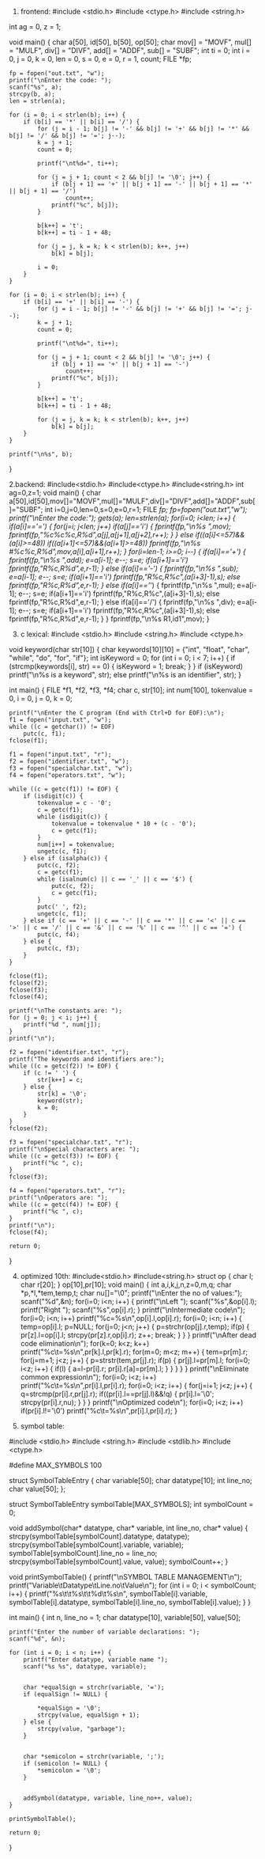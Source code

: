 
1. frontend:
#include <stdio.h>
#include <ctype.h>
#include <string.h>

int ag = 0, z = 1;

void main() {
    char a[50], id[50], b[50], op[50];
    char mov[] = "MOVF", mul[] = "MULF", div[] = "DIVF", add[] = "ADDF", sub[] = "SUBF";
    int ti = 0;
    int i = 0, j = 0, k = 0, len = 0, s = 0, e = 0, r = 1, count;
    FILE *fp;

    fp = fopen("out.txt", "w");
    printf("\nEnter the code: ");
    scanf("%s", a);
    strcpy(b, a);
    len = strlen(a);

    for (i = 0; i < strlen(b); i++) {
        if (b[i] == '*' || b[i] == '/') {
            for (j = i - 1; b[j] != '-' && b[j] != '+' && b[j] != '*' && b[j] != '/' && b[j] != '='; j--);
            k = j + 1;
            count = 0;

            printf("\nt%d=", ti++);

            for (j = j + 1; count < 2 && b[j] != '\0'; j++) {
                if (b[j + 1] == '+' || b[j + 1] == '-' || b[j + 1] == '*' || b[j + 1] == '/')
                    count++;
                printf("%c", b[j]);
            }

            b[k++] = 't';
            b[k++] = ti - 1 + 48;

            for (j = j, k = k; k < strlen(b); k++, j++)
                b[k] = b[j];

            i = 0;
        }
    }

    for (i = 0; i < strlen(b); i++) {
        if (b[i] == '+' || b[i] == '-') {
            for (j = i - 1; b[j] != '-' && b[j] != '+' && b[j] != '='; j--);
            k = j + 1;
            count = 0;

            printf("\nt%d=", ti++);

            for (j = j + 1; count < 2 && b[j] != '\0'; j++) {
                if (b[j + 1] == '+' || b[j + 1] == '-')
                    count++;
                printf("%c", b[j]);
            }

            b[k++] = 't';
            b[k++] = ti - 1 + 48;

            for (j = j, k = k; k < strlen(b); k++, j++)
                b[k] = b[j];
        }
    }

    printf("\n%s", b);
}

2.backend:
#include<stdio.h>
#include<ctype.h>
#include<string.h>
int ag=0,z=1;
void main()
{
	char
	a[50],id[50],mov[]="MOVF",mul[]="MULF",div[]="DIVF",add[]="ADDF",sub[]="SUBF";
	int i=0,j=0,len=0,s=0,e=0,r=1;
	FILE *fp;
	fp=fopen("out.txt","w");
	printf("\nEnter the code:");
	gets(a);
	len=strlen(a);
	for(i=0; i<len; i++)
	{
		if(a[i]=='=')
		{
			for(j=i; j<len; j++)
				if(a[j]=='i')
				{
					fprintf(fp,"\n%s ",mov);
					fprintf(fp,"%c%c%c,R%d",a[j],a[j+1],a[j+2],r++);
				}
		}
		else if((a[i]<=57)&&(a[i]>=48))
			if((a[i+1]<=57)&&(a[i+1]>=48))
				fprintf(fp,"\n%s #%c%c,R%d",mov,a[i],a[i+1],r++);
	}
	for(i=len-1; i>=0; i--)
	{
		if(a[i]=='+')
		{
			fprintf(fp,"\n%s ",add);
			e=a[i-1];
			e--;
			s=e;
			if(a[i+1]=='i')
				fprintf(fp,"R%c,R%d",e,r-1);
		}
		else if(a[i]=='-')
		{
			fprintf(fp,"\n%s ",sub);
			e=a[i-1];
			e--;
			s=e;
			if(a[i+1]=='i')
				fprintf(fp,"R%c,R%c",(a[i+3]-1),s);
			else
				fprintf(fp,"R%c,R%d",e,r-1);
		}
		else if(a[i]=='*')
		{
			fprintf(fp,"\n%s ",mul);
			e=a[i-1];
			e--;
			s=e;
			if(a[i+1]=='i')
				fprintf(fp,"R%c,R%c",(a[i+3]-1),s);
			else
				fprintf(fp,"R%c,R%d",e,r-1);
		}
		else if(a[i]=='/')
		{
			fprintf(fp,"\n%s ",div);
			e=a[i-1];
			e--;
			s=e;
			if(a[i+1]=='i')
				fprintf(fp,"R%c,R%c",(a[i+3]-1),s);
			else
				fprintf(fp,"R%c,R%d",e,r-1);
		}
	}
	fprintf(fp,"\n%s R1,id1",mov);
}

3. c lexical:
#include <stdio.h>
#include <string.h>
#include <ctype.h>

void keyword(char str[10]) {
    char keywords[10][10] = {"int", "float", "char", "while", "do", "for", "if"};
    int isKeyword = 0;
    for (int i = 0; i < 7; i++) {
        if (strcmp(keywords[i], str) == 0) {
            isKeyword = 1;
            break;
        }
    }
    if (isKeyword)
        printf("\n%s is a keyword", str);
    else
        printf("\n%s is an identifier", str);
}

int main() {
    FILE *f1, *f2, *f3, *f4;
    char c, str[10];
    int num[100], tokenvalue = 0, i = 0, j = 0, k = 0;

    printf("\nEnter the C program (End with Ctrl+D for EOF):\n");
    f1 = fopen("input.txt", "w");
    while ((c = getchar()) != EOF)
        putc(c, f1);
    fclose(f1);

    f1 = fopen("input.txt", "r");
    f2 = fopen("identifier.txt", "w");
    f3 = fopen("specialchar.txt", "w");
    f4 = fopen("operators.txt", "w");

    while ((c = getc(f1)) != EOF) {
        if (isdigit(c)) {
            tokenvalue = c - '0';
            c = getc(f1);
            while (isdigit(c)) {
                tokenvalue = tokenvalue * 10 + (c - '0');
                c = getc(f1);
            }
            num[i++] = tokenvalue;
            ungetc(c, f1);
        } else if (isalpha(c)) {
            putc(c, f2);
            c = getc(f1);
            while (isalnum(c) || c == '_' || c == '$') {
                putc(c, f2);
                c = getc(f1);
            }
            putc(' ', f2);
            ungetc(c, f1);
        } else if (c == '+' || c == '-' || c == '*' || c == '<' || c == '>' || c == '/' || c == '&' || c == '%' || c == '^' || c == '=') {
            putc(c, f4);
        } else {
            putc(c, f3);
        }
    }

    fclose(f1);
    fclose(f2);
    fclose(f3);
    fclose(f4);

    printf("\nThe constants are: ");
    for (j = 0; j < i; j++) {
        printf("%d ", num[j]);
    }
    printf("\n");

    f2 = fopen("identifier.txt", "r");
    printf("The keywords and identifiers are:");
    while ((c = getc(f2)) != EOF) {
        if (c != ' ') {
            str[k++] = c;
        } else {
            str[k] = '\0';
            keyword(str);
            k = 0;
        }
    }
    fclose(f2);

    f3 = fopen("specialchar.txt", "r");
    printf("\nSpecial characters are: ");
    while ((c = getc(f3)) != EOF) {
        printf("%c ", c);
    }
    fclose(f3);

    f4 = fopen("operators.txt", "r");
    printf("\nOperators are: ");
    while ((c = getc(f4)) != EOF) {
        printf("%c ", c);
    }
    printf("\n");
    fclose(f4);

    return 0;
}


4. optimized 10th:
#include<stdio.h>
#include<string.h>
struct op
{
	char l;
	char r[20];
} op[10],pr[10];
void main()
{
	int a,i,k,j,n,z=0,m,q;
	char *p,*l,*tem,temp,t;
	char nu[]="\0";
	printf("\nEnter the no of values:");
	scanf("%d",&n);
	for(i=0; i<n; i++)
	{
		printf("\nLeft ");
		scanf("%s",&op[i].l);
		printf("Right ");
		scanf("%s",op[i].r);
	}
	printf("\nIntermediate code\n");
	for(i=0; i<n; i++)
		printf("%c=%s\n",op[i].l,op[i].r);
	for(i=0; i<n; i++)
	{
		temp=op[i].l;
		p=NULL;
		for(j=0; j<n; j++)
		{
			p=strchr(op[j].r,temp);
			if(p)
			{
				pr[z].l=op[i].l;
				strcpy(pr[z].r,op[i].r);
				z++;
				break;
			}
		}
	}
	printf("\nAfter dead code elimination\n");
	for(k=0; k<z; k++)
		printf("%c\t=%s\n",pr[k].l,pr[k].r);
	for(m=0; m<z; m++)
	{
		tem=pr[m].r;
		for(j=m+1; j<z; j++)
		{
			p=strstr(tem,pr[j].r);
			if(p)
			{
				pr[j].l=pr[m].l;
				for(i=0; i<z; i++)
				{
					if(l)
					{
						a=l-pr[i].r;
						pr[i].r[a]=pr[m].l;
					}
				}
			}
		}
	}
	printf("\nEliminate common expression\n");
	for(i=0; i<z; i++)
		printf("%c\t=%s\n",pr[i].l,pr[i].r);
	for(i=0; i<z; i++)
	{
		for(j=i+1; j<z; j++)
		{
			q=strcmp(pr[i].r,pr[j].r);
			if((pr[i].l==pr[j].l)&&!q)
			{
				pr[i].l='\0';
				strcpy(pr[i].r,nu);
			}
		}
	}
	printf("\nOptimized code\n");
	for(i=0; i<z; i++)
		if(pr[i].l!='\0')
			printf("%c\t=%s\n",pr[i].l,pr[i].r);
}

5. symbol table:

#include <stdio.h>
#include <string.h>
#include <stdlib.h>
#include <ctype.h>

#define MAX_SYMBOLS 100

struct SymbolTableEntry {
    char variable[50];
    char datatype[10];
    int line_no;
    char value[50];
};

struct SymbolTableEntry symbolTable[MAX_SYMBOLS];
int symbolCount = 0;


void addSymbol(char* datatype, char* variable, int line_no, char* value) {
    strcpy(symbolTable[symbolCount].datatype, datatype);
    strcpy(symbolTable[symbolCount].variable, variable);
    symbolTable[symbolCount].line_no = line_no;
    strcpy(symbolTable[symbolCount].value, value);
    symbolCount++;
}


void printSymbolTable() {
    printf("\nSYMBOL TABLE MANAGEMENT\n");
    printf("Variable\tDatatype\tLine.no\tValue\n");
    for (int i = 0; i < symbolCount; i++) {
        printf("%s\t\t%s\t\t%d\t%s\n", symbolTable[i].variable,
               symbolTable[i].datatype, symbolTable[i].line_no, symbolTable[i].value);
    }
}

int main() {
    int n, line_no = 1;
    char datatype[10], variable[50], value[50];

    printf("Enter the number of variable declarations: ");
    scanf("%d", &n);

    for (int i = 0; i < n; i++) {
        printf("Enter datatype, variable name ");
        scanf("%s %s", datatype, variable);

       
        char *equalSign = strchr(variable, '=');
        if (equalSign != NULL) {
            
            *equalSign = '\0'; 
            strcpy(value, equalSign + 1); 
        } else {
            strcpy(value, "garbage"); 
        }

       
        char *semicolon = strchr(variable, ';');
        if (semicolon != NULL) {
            *semicolon = '\0';
        }

        
        addSymbol(datatype, variable, line_no++, value);
    }

    printSymbolTable();

    return 0;
}
